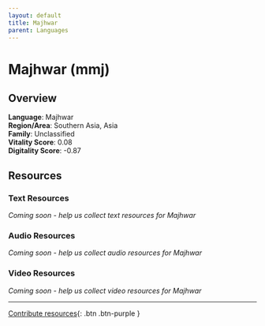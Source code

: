 ```yaml
---
layout: default
title: Majhwar
parent: Languages
---
```


# Majhwar (mmj)

## Overview

**Language**: Majhwar  
**Region/Area**: Southern Asia, Asia  
**Family**: Unclassified  
**Vitality Score**: 0.08  
**Digitality Score**: -0.87  

## Resources

### Text Resources
*Coming soon - help us collect text resources for Majhwar*

### Audio Resources
*Coming soon - help us collect audio resources for Majhwar*

### Video Resources
*Coming soon - help us collect video resources for Majhwar*

---

[Contribute resources](https://fairtrain.github.io/){: .btn .btn-purple }
